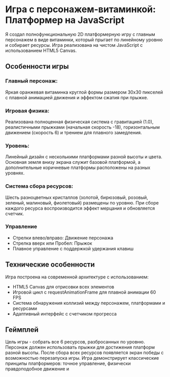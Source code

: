 # Игра с персонажем-витаминкой: Платформер на JavaScript
Я создал полнофункциональную 2D платформерную игру с главным персонажем в виде витаминки, который прыгает по линейному уровню и собирает ресурсы. 
Игра реализована на чистом JavaScript с использованием HTML5 Canvas.
## Особенности игры
### Главный персонаж: 
Яркая оранжевая витаминка круглой формы размером 30x30 пикселей с плавной анимацией движения и эффектом сжатия при прыжке.
### Игровая физика: 
Реализована полноценная физическая система с гравитацией (1.0), реалистичными прыжками (начальная скорость -18), горизонтальным движением (скорость 6) и трением для плавного замедления.
### Уровень:
Линейный дизайн с несколькими платформами разной высоты и цвета. Основная земля внизу экрана служит базовой платформой, а дополнительные коричневые платформы расположены на разных уровнях.
### Система сбора ресурсов: 
Шесть разноцветных кристаллов (золотой, бирюзовый, розовый, зеленый, малиновый, фиолетовый) размещены по уровню. 
При сборе каждого ресурса воспроизводится эффект мерцания и обновляется счетчик.
### Управление
* Стрелки влево/вправо: Движение персонажа
* Стрелка вверх или Пробел: Прыжок
* Плавное управление с поддержкой удержания клавиш
## Технические особенности
Игра построена на современной архитектуре с использованием:
* HTML5 Canvas для отрисовки всех элементов
* Игровой цикл с requestAnimationFrame для плавной анимации 60 FPS
* Система обнаружения коллизий между персонажем, платформами и ресурсами
* Адаптивный интерфейс с счетчиком прогресса
## Геймплей
Цель игры - собрать все 6 ресурсов, разбросанных по уровню. Персонаж должен использовать прыжки для достижения платформ разной высоты. После сбора всех ресурсов появляется экран победы с возможностью перезапуска игры.
Игра демонстрирует классические принципы платформеров: точное управление, физически правдоподобное движение и 
